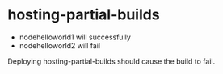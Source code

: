 # hosting-partial-builds
- nodehelloworld1 will successfully
- nodehelloworld2 will fail

Deploying hosting-partial-builds should cause the build to fail.
